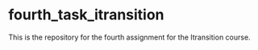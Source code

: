 # fourth_task_itransition
This is the repository for the fourth assignment for the Itransition course.
